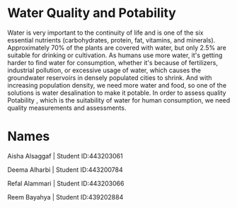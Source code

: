 # Water Quality and Potability
Water is very important to the continuity of life and is one of the six essential nutrients (carbohydrates, protein, fat, vitamins, and minerals).
Approximately 70% of the plants are covered with water, but  only 2.5% are suitable for drinking or cultivation.
As humans use more water, it's getting harder to find water for consumption, whether it's because of fertilizers, industrial pollution, or excessive usage of water, which causes the groundwater reservoirs in densely populated cities to shrink.
And with increasing population density, we need more water and food, so one of the solutions is water desalination to make it potable. In order to assess quality Potability , which is the suitability of water for human consumption, we need quality measurements and assessments.



# Names
Aisha Alsaggaf | Student ID:443203061

Deema Alharbi  | Student ID:443200784

Refal Alammari | Student ID:443203066

Reem Bayahya   | Student ID:439202884
